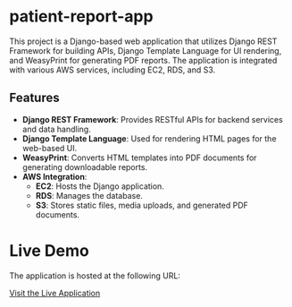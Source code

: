 # patient-report-app
This project is a Django-based web application that utilizes Django REST Framework for building APIs, Django Template Language for UI rendering, and WeasyPrint for generating PDF reports. The application is integrated with various AWS services, including EC2, RDS, and S3.

## Features

- **Django REST Framework**: Provides RESTful APIs for backend services and data handling.
- **Django Template Language**: Used for rendering HTML pages for the web-based UI.
- **WeasyPrint**: Converts HTML templates into PDF documents for generating downloadable reports.
- **AWS Integration**:
  - **EC2**: Hosts the Django application.
  - **RDS**: Manages the database.
  - **S3**: Stores static files, media uploads, and generated PDF documents.
    
# Live Demo

The application is hosted at the following URL:

[Visit the Live Application](http://3.110.40.85:8000/)
